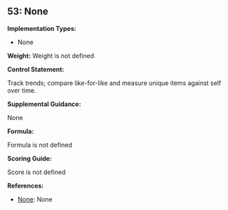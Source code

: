 ## 53: None

**Implementation Types:**
 
- None

**Weight:** Weight is not defined

**Control Statement:**

Track trends; compare like-for-like and measure unique items against self over time.

**Supplemental Guidance:**

None

**Formula:**

Formula is not defined

**Scoring Guide:**

Score is not defined

**References:**

- [None](None): None